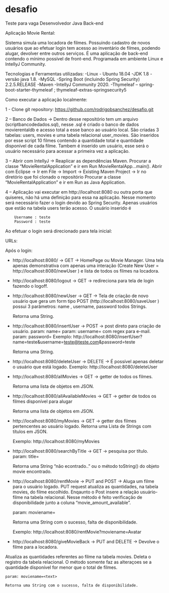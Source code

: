﻿# desafio
Teste para vaga Desenvolvedor Java Back-end

Aplicação Movie Rental:

Sistema simula uma locadora de filmes. Possuindo cadastro de novos usuários que ao efetuar login tem acesso ao inventário de filmes, podendo alugar, devolver entre outros serviços. É uma aplicação de back-end contendo o mínimo possível de front-end. Programada em ambiente Linux e IntellyJ Community.

Tecnologias e Ferramentas utilizadas:
-Linux - Ubuntu 18.04
-JDK 1.8 - versão java 1.8.
-MySQL
-Spring Boot (incluindo Spring Security) 2.2.5.RELEASE
-Maven
-IntellyJ Community 2020.
-Thymeleaf – spring-boot-starter-thymeleaf ; thymeleaf-extras-springsecurity5

Como executar a aplicação localmente:

1 - Clone git repository: https://github.com/rodrigobsanchez/desafio.git

2 – Banco de Dados → Dentro desse repositório tem um arquivo (scriptbancodedados.sql), nesse .sql é criado o banco de dados movierentaldb e acesso total a esse banco ao usuário local.
	São criadas 3 tabelas: users, movies e uma tabela relacional user_movies. 
	São inseridos por esse script 10 filmes contendo a quantidade total e quantidade disponível de cada filme. Tambem é inserido um usuário, esse será o usuário necessário para acessar a primeira vez a aplicação. 
	
3 – Abrir com IntellyJ → Reaplicar as dependências Maven. Procurar a classe “MovieRentalApplication” e ir em Run MovieRentalApp...main().
	Abrir com Eclipse → Ir em File → Import → Existing Maven Project → Ir no diretório que foi clonado o repositório Procurar a classe “MovieRentalApplication” e ir em Run as Java Application.


4 – Aplicação vai executar em http://localhost:8080 ou outra porta que quiseres, não há uma definição para essa na aplicação. Nesse momento será necessário fazer o login devido ao Spring Security.
	 Apenas usuários que estão na tabela users terão acesso. O usuário inserido é 

		Username : teste   
		Password : teste

Ao efetuar o login será direcionado para tela inicial:


URLs:

Após o login: 

- http://localhost:8080/   →  GET   →  HomePage ou Movie Manager. Uma tela apenas demonstrativa com apenas uma interação (Create New User = http://localhost:8080/newUser ) e lista de todos os filmes na locadora. 

- http://localhost:8080/logout  →  GET → redireciona para tela de login fazendo o logoff. 




- http://localhost:8080/newUser  →   GET  →  Tela de criação de novo usuário que gera um form tipo POST (http://localhost:8080/saveUser ) possui 3 parâmetros: name , username, password todos Strings.
	
	Retorna uma String.

- http://localhost:8080/insertUser →  POST → post direto para criação de usuário.
	param: name=<text>
	param: username=<text> com regex para e-mail.
	param: password=<text>
	Exemplo: 
    http://localhost:8080/insertUser?name=teste&username=teste@teste.com&password=teste 
	
	Retorna uma String.

- http://localhost:8080/deleteUser →  DELETE  → É possível apenas deletar o usuário que está logado.
	Exemplo:
		 http://localhost:8080/deleteUser

- http://localhost:8080/allMovies  →  GET  → getter de todos os filmes. 
	
	Retorna uma lista de objetos em JSON.


- http://localhost:8080/allAvailableMovies  → GET  → getter de todos os filmes disponível para alugar

	Retorna uma lista de objetos em JSON.

- http://localhost:8080/myMovies →  GET   →  getter dos filmes pertencentes ao usuário logado.
	Retorna uma Lista de Strings com títulos em JSON.
	
	Exemplo:
		http://localhost:8080/myMovies

- http://localhost:8080/searchByTitle  →  GET  → pesquisa por título.
	param: title=<text>
	
	Retorna uma String “não econtrado..” ou o método toString() do objeto movie encontrado.

- http://localhost:8080/rentMovie  →  PUT and POST →  Aluga um filme para o usuário logado. PUT request atualiza as quantidades, na tabela movies, do filme escolhido. Enqaunto o Post insere a relação usuário-filme na tabela relacional.
	Nesse método é feito verificação de disponibilidade junto a coluna “movie_amount_available”.
	
	param: moviename=<text> 

	Retorna uma String com o sucesso, falta de disponibilidade.

	Exemplo:
           http://localhost:8080/rentMovie?moviename=Avatar

- http://localhost:8080/giveMovieBack  →  PUT and DELETE  → Devolve o filme para a locadora.

Atualiza as quantidades referentes ao filme na tabela movies. Deleta o registro da tabela relacional. O método somente faz as alteraçoes se a quantidade disponível for menor que o total de filmes.

	param: moviename=<text> 
	
	Retorna uma String com o sucesso, falta de disponibilidade.

